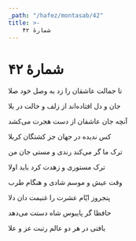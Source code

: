 ```yaml
---
_path: "/hafez/montasab/42"
title: >-
    شمارهٔ ۴۲
---
```

# شمارهٔ ۴۲

<div class="b" id="bn1"><div class="m1"><p>تا جمالت عاشقان را زد به وصل خود صلا</p></div>
<div class="m2"><p>جان و دل افتاده‌اند از زلف و خالت در بلا</p></div></div>
<div class="b" id="bn2"><div class="m1"><p>آنچه جان عاشقان از دست هجرت مى‌کشد</p></div>
<div class="m2"><p>کس ندیده در جهان جز کشتگان کربلا</p></div></div>
<div class="b" id="bn3"><div class="m1"><p>ترک ما گر مى‌کند رندى و مستى جان من</p></div>
<div class="m2"><p>ترک مستورى و زهدت کرد باید اولا</p></div></div>
<div class="b" id="bn4"><div class="m1"><p>وقت عیش و موسم شادى و هنگام طرب</p></div>
<div class="m2"><p>پنجروز ایّام عشرت را غنیمت دان دلا</p></div></div>
<div class="b" id="bn5"><div class="m1"><p>حافظا گر پایبوس شاه دستت مى‌دهد</p></div>
<div class="m2"><p>یافتى در هر دو عالم رتبت عز و علا</p></div></div>
